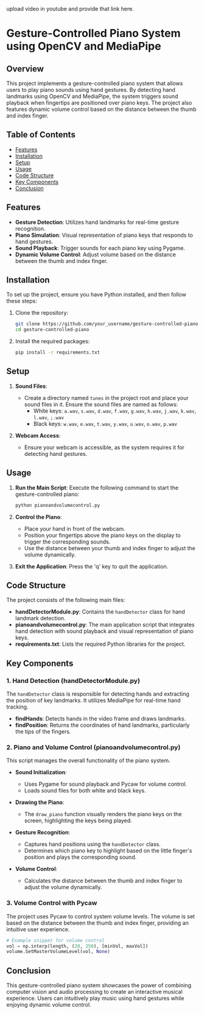 upload video in youtube and provide that link here.
# Gesture-Controlled Piano System using OpenCV and MediaPipe

## Overview

This project implements a gesture-controlled piano system that allows users to play piano sounds using hand gestures. By detecting hand landmarks using OpenCV and MediaPipe, the system triggers sound playback when fingertips are positioned over piano keys. The project also features dynamic volume control based on the distance between the thumb and index finger.

## Table of Contents

- [Features](#features)
- [Installation](#installation)
- [Setup](#setup)
- [Usage](#usage)
- [Code Structure](#code-structure)
- [Key Components](#key-components)
- [Conclusion](#conclusion)

## Features

- **Gesture Detection**: Utilizes hand landmarks for real-time gesture recognition.
- **Piano Simulation**: Visual representation of piano keys that responds to hand gestures.
- **Sound Playback**: Trigger sounds for each piano key using Pygame.
- **Dynamic Volume Control**: Adjust volume based on the distance between the thumb and index finger.

## Installation

To set up the project, ensure you have Python installed, and then follow these steps:

1. Clone the repository:
   ```bash
   git clone https://github.com/your_username/gesture-controlled-piano.git
   cd gesture-controlled-piano
   ```

2. Install the required packages:
   ```bash
   pip install -r requirements.txt
   ```

## Setup

1. **Sound Files**: 
   - Create a directory named `tunes` in the project root and place your sound files in it. Ensure the sound files are named as follows:
     - White keys: `a.wav`, `s.wav`, `d.wav`, `f.wav`, `g.wav`, `h.wav`, `j.wav`, `k.wav`, `l.wav`, `;.wav`
     - Black keys: `w.wav`, `e.wav`, `t.wav`, `y.wav`, `u.wav`, `o.wav`, `p.wav`

2. **Webcam Access**: 
   - Ensure your webcam is accessible, as the system requires it for detecting hand gestures.

## Usage

1. **Run the Main Script**: Execute the following command to start the gesture-controlled piano:
   ```bash
   python pianoandvolumecontrol.py
   ```

2. **Control the Piano**:
   - Place your hand in front of the webcam.
   - Position your fingertips above the piano keys on the display to trigger the corresponding sounds.
   - Use the distance between your thumb and index finger to adjust the volume dynamically.

3. **Exit the Application**: Press the 'q' key to quit the application.

## Code Structure

The project consists of the following main files:

- **handDetectorModule.py**: Contains the `handDetector` class for hand landmark detection.
- **pianoandvolumecontrol.py**: The main application script that integrates hand detection with sound playback and visual representation of piano keys.
- **requirements.txt**: Lists the required Python libraries for the project.

## Key Components

### 1. Hand Detection (handDetectorModule.py)

The `handDetector` class is responsible for detecting hands and extracting the position of key landmarks. It utilizes MediaPipe for real-time hand tracking.

- **findHands**: Detects hands in the video frame and draws landmarks.
- **findPosition**: Returns the coordinates of hand landmarks, particularly the tips of the fingers.

### 2. Piano and Volume Control (pianoandvolumecontrol.py)

This script manages the overall functionality of the piano system.

- **Sound Initialization**: 
   - Uses Pygame for sound playback and Pycaw for volume control.
   - Loads sound files for both white and black keys.

- **Drawing the Piano**: 
   - The `draw_piano` function visually renders the piano keys on the screen, highlighting the keys being played.

- **Gesture Recognition**:
   - Captures hand positions using the `handDetector` class.
   - Determines which piano key to highlight based on the little finger's position and plays the corresponding sound.

- **Volume Control**: 
   - Calculates the distance between the thumb and index finger to adjust the volume dynamically.

### 3. Volume Control with Pycaw

The project uses Pycaw to control system volume levels. The volume is set based on the distance between the thumb and index finger, providing an intuitive user experience.

```python
# Example snippet for volume control
vol = np.interp(length, (20, 250), [minVol, maxVol])
volume.SetMasterVolumeLevel(vol, None)
```

## Conclusion

This gesture-controlled piano system showcases the power of combining computer vision and audio processing to create an interactive musical experience. Users can intuitively play music using hand gestures while enjoying dynamic volume control.
